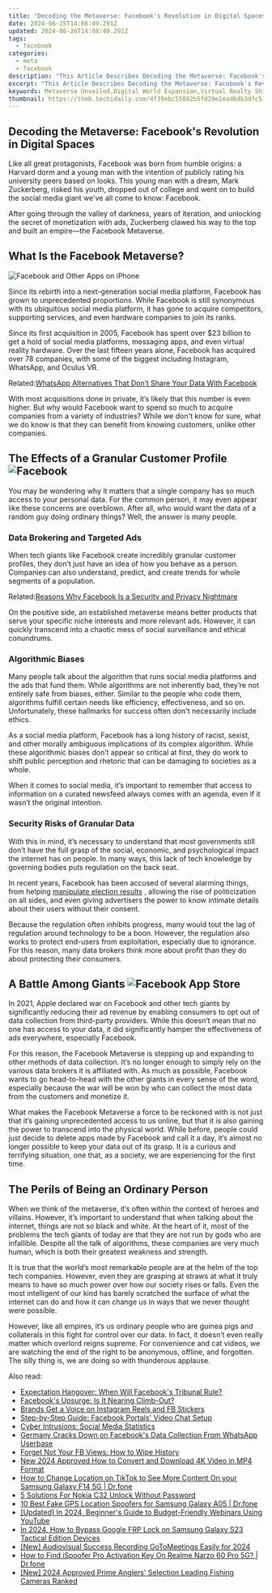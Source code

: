 ```yaml
---
title: "Decoding the Metaverse: Facebook's Revolution in Digital Spaces"
date: 2024-06-25T14:08:49.291Z
updated: 2024-06-26T14:08:49.291Z
tags:
  - facebook
categories:
  - meta
  - facebook
description: "This Article Describes Decoding the Metaverse: Facebook's Revolution in Digital Spaces"
excerpt: "This Article Describes Decoding the Metaverse: Facebook's Revolution in Digital Spaces"
keywords: Metaverse Unveiled,Digital World Expansion,Virtual Realty Shift,Social Media Evolution,Facebook Spatial Tech,Online Experience Revolution,Future Internet Landscape
thumbnail: https://thmb.techidaily.com/4f39ebc55802b5fd29e1ead6db3dfc5174731a378a897f2615b5059637faad66.png
---
```


## Decoding the Metaverse: Facebook's Revolution in Digital Spaces

 Like all great protagonists, Facebook was born from humble origins: a Harvard dorm and a young man with the intention of publicly rating his university peers based on looks. This young man with a dream, Mark Zuckerberg, risked his youth, dropped out of college and went on to build the social media giant we've all come to know: Facebook.

 After going through the valley of darkness, years of iteration, and unlocking the secret of monetization with ads, Zuckerberg clawed his way to the top and built an empire—the Facebook Metaverse.

## What Is the Facebook Metaverse?

![Facebook and Other Apps on iPhone](https://static1.makeuseofimages.com/wordpress/wp-content/uploads/2021/08/Facebook-and-Other-Apps-on-iPhone.jpg)

 Since its rebirth into a next-generation social media platform, Facebook has grown to unprecedented proportions. While Facebook is still synonymous with its ubiquitous social media platform, it has gone to acquire competitors, supporting services, and even hardware companies to join its ranks.

 Since its first acquisition in 2005, Facebook has spent over $23 billion to get a hold of social media platforms, messaging apps, and even virtual reality hardware. Over the last fifteen years alone, Facebook has acquired over 78 companies, with some of the biggest including Instagram, WhatsApp, and Oculus VR.

 Related:[WhatsApp Alternatives That Don’t Share Your Data With Facebook](https://www.makeuseof.com/whatsapp-alternatives-dont-share-data-facebook/)

 With most acquisitions done in private, it’s likely that this number is even higher. But why would Facebook want to spend so much to acquire companies from a variety of industries? While we don't know for sure, what we do know is that they can benefit from knowing customers, unlike other companies.

## The Effects of a Granular Customer Profile ![Facebook](https://static1.makeuseofimages.com/wordpress/wp-content/uploads/2021/08/Facebook.jpg)

 You may be wondering why it matters that a single company has so much access to your personal data. For the common person, it may even appear like these concerns are overblown. After all, who would want the data of a random guy doing ordinary things? Well, the answer is many people.

### Data Brokering and Targeted Ads

 When tech giants like Facebook create incredibly granular customer profiles, they don’t just have an idea of how you behave as a person. Companies can also understand, predict, and create trends for whole segments of a population.

 Related:[Reasons Why Facebook Is a Security and Privacy Nightmare](https://www.makeuseof.com/tag/facebook-security-privacy-nightmare/)

 On the positive side, an established metaverse means better products that serve your specific niche interests and more relevant ads. However, it can quickly transcend into a chaotic mess of social surveillance and ethical conundrums.

### Algorithmic Biases

 Many people talk about the algorithm that runs social media platforms and the ads that fund them. While algorithms are not inherently bad, they’re not entirely safe from biases, either. Similar to the people who code them, algorithms fulfill certain needs like efficiency, effectiveness, and so on. Unfortunately, these hallmarks for success often don't necessarily include ethics.

 As a social media platform, Facebook has a long history of racist, sexist, and other morally ambiguous implications of its complex algorithm. While these algorithmic biases don’t appear so critical at first, they do work to shift public perception and rhetoric that can be damaging to societies as a whole.

 When it comes to social media, it’s important to remember that access to information on a curated newsfeed always comes with an agenda, even if it wasn’t the original intention.

### Security Risks of Granular Data

 With this in mind, it’s necessary to understand that most governments still don’t have the full grasp of the social, economic, and psychological impact the internet has on people. In many ways, this lack of tech knowledge by governing bodies puts regulation on the back seat.

 In recent years, Facebook has been accused of several alarming things, from helping [manipulate election results](https://www.makeuseof.com/tag/facebook-data-influence-elections/) , allowing the rise of politicization on all sides, and even giving advertisers the power to know intimate details about their users without their consent.

 Because the regulation often inhibits progress, many would tout the lag of regulation around technology to be a boon. However, the regulation also works to protect end-users from exploitation, especially due to ignorance. For this reason, many data brokers think more about profit than they do about protecting their consumers.

## A Battle Among Giants ![Facebook App Store](https://static1.makeuseofimages.com/wordpress/wp-content/uploads/2021/08/Facebook-App-Store.jpg)

 In 2021, Apple declared war on Facebook and other tech giants by significantly reducing their ad revenue by enabling consumers to opt out of data collection from third-party providers. While this doesn’t mean that no one has access to your data, it did significantly hamper the effectiveness of ads everywhere, especially Facebook.

 For this reason, the Facebook Metaverse is stepping up and expanding to other methods of data collection. It’s no longer enough to simply rely on the various data brokers it is affiliated with. As much as possible, Facebook wants to go head-to-head with the other giants in every sense of the word, especially because the war will be won by who can collect the most data from the customers and monetize it.

 What makes the Facebook Metaverse a force to be reckoned with is not just that it’s gaining unprecedented access to us online, but that it is also gaining the power to transcend into the physical world. While before, people could just decide to delete apps made by Facebook and call it a day, it’s almost no longer possible to keep your data out of its grasp. It is a curious and terrifying situation, one that, as a society, we are experiencing for the first time.

## The Perils of Being an Ordinary Person

 When we think of the metaverse, it’s often within the context of heroes and villains. However, it’s important to understand that when talking about the internet, things are not so black and white. At the heart of it, most of the problems the tech giants of today are that they are not run by gods who are infallible. Despite all the talk of algorithms, these companies are very much human, which is both their greatest weakness and strength.

 It is true that the world’s most remarkable people are at the helm of the top tech companies. However, even they are grasping at straws at what it truly means to have so much power over how our society rises or falls. Even the most intelligent of our kind has barely scratched the surface of what the internet can do and how it can change us in ways that we never thought were possible.

 However, like all empires, it’s us ordinary people who are guinea pigs and collaterals in this fight for control over our data. In fact, it doesn’t even really matter which overlord reigns supreme. For convenience and cat videos, we are watching the end of the right to be anonymous, offline, and forgotten. The silly thing is, we are doing so with thunderous applause.


<ins class="adsbygoogle"
     style="display:block"
     data-ad-format="autorelaxed"
     data-ad-client="ca-pub-7571918770474297"
     data-ad-slot="1223367746"></ins>



<ins class="adsbygoogle"
     style="display:block"
     data-ad-client="ca-pub-7571918770474297"
     data-ad-slot="8358498916"
     data-ad-format="auto"
     data-full-width-responsive="true"></ins>

<span class="atpl-alsoreadstyle">Also read:</span>
<div><ul>
<li><a href="https://facebook.techidaily.com/expectation-hangover-when-will-facebooks-tribunal-rule/"><u>Expectation Hangover: When Will Facebook's Tribunal Rule?</u></a></li>
<li><a href="https://facebook.techidaily.com/facebooks-upsurge-is-it-nearing-climb-out/"><u>Facebook's Upsurge: Is It Nearing Climb-Out?</u></a></li>
<li><a href="https://facebook.techidaily.com/brands-get-a-voice-on-instagram-reels-and-fb-stickers/"><u>Brands Get a Voice on Instagram Reels and FB Stickers</u></a></li>
<li><a href="https://facebook.techidaily.com/step-by-step-guide-facebook-portals-video-chat-setup/"><u>Step-by-Step Guide: Facebook Portals' Video Chat Setup</u></a></li>
<li><a href="https://facebook.techidaily.com/cyber-intrusions-social-media-statistics/"><u>Cyber Intrusions: Social Media Statistics</u></a></li>
<li><a href="https://facebook.techidaily.com/germany-cracks-down-on-facebooks-data-collection-from-whatsapp-userbase/"><u>Germany Cracks Down on Facebook's Data Collection From WhatsApp Userbase</u></a></li>
<li><a href="https://facebook.techidaily.com/forget-not-your-fb-views-how-to-wipe-history/"><u>Forget Not Your FB Views: How to Wipe History</u></a></li>
<li><a href="https://smart-video-editing.techidaily.com/new-2024-approved-how-to-convert-and-download-4k-video-in-mp4-format/"><u>New 2024 Approved How to Convert and Download 4K Video in MP4 Format</u></a></li>
<li><a href="https://location-social.techidaily.com/how-to-change-location-on-tiktok-to-see-more-content-on-your-samsung-galaxy-f14-5g-drfone-by-drfone-virtual-android/"><u>How to Change Location on TikTok to See More Content On your Samsung Galaxy F14 5G | Dr.fone</u></a></li>
<li><a href="https://easy-unlock-android.techidaily.com/5-solutions-for-nokia-c32-unlock-without-password-by-drfone-android/"><u>5 Solutions For Nokia C32 Unlock Without Password</u></a></li>
<li><a href="https://location-fake.techidaily.com/10-best-fake-gps-location-spoofers-for-samsung-galaxy-a05-drfone-by-drfone-virtual-android/"><u>10 Best Fake GPS Location Spoofers for Samsung Galaxy A05 | Dr.fone</u></a></li>
<li><a href="https://eaxpv-info.techidaily.com/updated-in-2024-beginners-guide-to-budget-friendly-webinars-using-youtube/"><u>[Updated] In 2024, Beginner's Guide to Budget-Friendly Webinars  Using YouTube</u></a></li>
<li><a href="https://android-frp.techidaily.com/in-2024-how-to-bypass-google-frp-lock-on-samsung-galaxy-s23-tactical-edition-devices-by-drfone-android/"><u>In 2024, How to Bypass Google FRP Lock on Samsung Galaxy S23 Tactical Edition Devices</u></a></li>
<li><a href="https://remote-screen-capture.techidaily.com/new-audiovisual-success-recording-gotomeetings-easily-for-2024/"><u>[New] Audiovisual Success  Recording GoToMeetings Easily for 2024</u></a></li>
<li><a href="https://fake-location.techidaily.com/how-to-find-ispoofer-pro-activation-key-on-realme-narzo-60-pro-5g-drfone-by-drfone-virtual-android/"><u>How to Find iSpoofer Pro Activation Key On Realme Narzo 60 Pro 5G? | Dr.fone</u></a></li>
<li><a href="https://fox-cloud.techidaily.com/new-2024-approved-prime-anglers-selection-leading-fishing-cameras-ranked/"><u>[New] 2024 Approved  Prime Anglers' Selection  Leading Fishing Cameras Ranked</u></a></li>
</ul></div>
